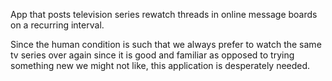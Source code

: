 App that posts television series rewatch threads in online message boards on a recurring interval.

Since the human condition is such that we always prefer to watch the same tv series over again since it is good and familiar as opposed to trying something new we might not like, this application is desperately needed.